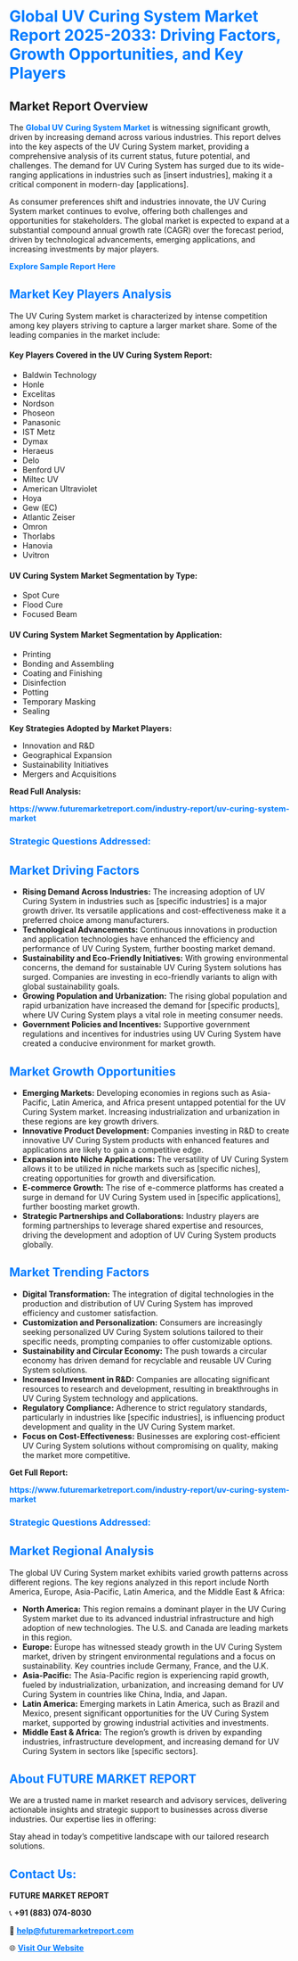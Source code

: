 <h1 style="color: #007BFF;">Global UV Curing System Market Report 2025-2033: Driving Factors, Growth Opportunities, and Key Players</h1>

<section id="overview">
<h2>Market Report Overview</h2>
<p>The <a href="https://www.futuremarketreport.com/industry-report/uv-curing-system-market" style="color: #007BFF; text-decoration: none;"><strong>Global UV Curing System Market</strong></a> is witnessing significant growth, driven by increasing demand across various industries. This report delves into the key aspects of the UV Curing System market, providing a comprehensive analysis of its current status, future potential, and challenges. The demand for UV Curing System has surged due to its wide-ranging applications in industries such as [insert industries], making it a critical component in modern-day [applications].</p>
<p>As consumer preferences shift and industries innovate, the UV Curing System market continues to evolve, offering both challenges and opportunities for stakeholders. The global market is expected to expand at a substantial compound annual growth rate (CAGR) over the forecast period, driven by technological advancements, emerging applications, and increasing investments by major players.</p>
</section>

<section id="overview">
<p><a href="https://www.futuremarketreport.com/request-sample/reportId=81966" style="color: #007BFF; text-decoration: none;"><strong>Explore Sample Report Here</strong></a></p>
</section>

<section id="key-players">
<h2 style="color: #007BFF;">Market Key Players Analysis</h2>
<p>The UV Curing System market is characterized by intense competition among key players striving to capture a larger market share. Some of the leading companies in the market include:</p>
<h4>Key Players Covered in the UV Curing System Report:</h4>
<ul><li>Baldwin Technology</li><li>Honle</li><li>Excelitas</li><li>Nordson</li><li>Phoseon</li><li>Panasonic</li><li>IST Metz</li><li>Dymax</li><li>Heraeus</li><li>Delo</li><li>Benford UV</li><li>Miltec UV</li><li>American Ultraviolet</li><li>Hoya</li><li>Gew (EC)</li><li>Atlantic Zeiser</li><li>Omron</li><li>Thorlabs</li><li>Hanovia</li><li>Uvitron</li></ul>
<h4>UV Curing System Market Segmentation by Type:</h4>
<ul><li>Spot Cure</li><li>Flood Cure</li><li>Focused Beam</li></ul>

<h4>UV Curing System Market Segmentation by Application:</h4>
<ul><li>Printing</li><li>Bonding and Assembling</li><li>Coating and Finishing</li><li>Disinfection</li><li>Potting</li><li>Temporary Masking</li><li>Sealing</li></ul>
<p><strong>Key Strategies Adopted by Market Players:</strong></p>
<ul>
<li>Innovation and R&D</li>
<li>Geographical Expansion</li>
<li>Sustainability Initiatives</li>
<li>Mergers and Acquisitions</li>
</ul>
</section>

<section>
<p><strong>Read Full Analysis: </strong></p><a href="https://www.futuremarketreport.com/industry-report/uv-curing-system-market" style="color: #007BFF; text-decoration: none;"><strong>https://www.futuremarketreport.com/industry-report/uv-curing-system-market</strong></a>
<h3 style="color: #007BFF;">Strategic Questions Addressed:</h3>
</section>

<section id="driving-factors">
<h2 style="color: #007BFF;">Market Driving Factors</h2>
<ul>
<li><strong>Rising Demand Across Industries:</strong> The increasing adoption of UV Curing System in industries such as [specific industries] is a major growth driver. Its versatile applications and cost-effectiveness make it a preferred choice among manufacturers.</li>
<li><strong>Technological Advancements:</strong> Continuous innovations in production and application technologies have enhanced the efficiency and performance of UV Curing System, further boosting market demand.</li>
<li><strong>Sustainability and Eco-Friendly Initiatives:</strong> With growing environmental concerns, the demand for sustainable UV Curing System solutions has surged. Companies are investing in eco-friendly variants to align with global sustainability goals.</li>
<li><strong>Growing Population and Urbanization:</strong> The rising global population and rapid urbanization have increased the demand for [specific products], where UV Curing System plays a vital role in meeting consumer needs.</li>
<li><strong>Government Policies and Incentives:</strong> Supportive government regulations and incentives for industries using UV Curing System have created a conducive environment for market growth.</li>
</ul>
</section>

<section id="growth-opportunities">
<h2 style="color: #007BFF;">Market Growth Opportunities</h2>
<ul>
<li><strong>Emerging Markets:</strong> Developing economies in regions such as Asia-Pacific, Latin America, and Africa present untapped potential for the UV Curing System market. Increasing industrialization and urbanization in these regions are key growth drivers.</li>
<li><strong>Innovative Product Development:</strong> Companies investing in R&D to create innovative UV Curing System products with enhanced features and applications are likely to gain a competitive edge.</li>
<li><strong>Expansion into Niche Applications:</strong> The versatility of UV Curing System allows it to be utilized in niche markets such as [specific niches], creating opportunities for growth and diversification.</li>
<li><strong>E-commerce Growth:</strong> The rise of e-commerce platforms has created a surge in demand for UV Curing System used in [specific applications], further boosting market growth.</li>
<li><strong>Strategic Partnerships and Collaborations:</strong> Industry players are forming partnerships to leverage shared expertise and resources, driving the development and adoption of UV Curing System products globally.</li>
</ul>
</section>

<section id="trending-factors">
<h2 style="color: #007BFF;">Market Trending Factors</h2>
<ul>
<li><strong>Digital Transformation:</strong> The integration of digital technologies in the production and distribution of UV Curing System has improved efficiency and customer satisfaction.</li>
<li><strong>Customization and Personalization:</strong> Consumers are increasingly seeking personalized UV Curing System solutions tailored to their specific needs, prompting companies to offer customizable options.</li>
<li><strong>Sustainability and Circular Economy:</strong> The push towards a circular economy has driven demand for recyclable and reusable UV Curing System solutions.</li>
<li><strong>Increased Investment in R&D:</strong> Companies are allocating significant resources to research and development, resulting in breakthroughs in UV Curing System technology and applications.</li>
<li><strong>Regulatory Compliance:</strong> Adherence to strict regulatory standards, particularly in industries like [specific industries], is influencing product development and quality in the UV Curing System market.</li>
<li><strong>Focus on Cost-Effectiveness:</strong> Businesses are exploring cost-efficient UV Curing System solutions without compromising on quality, making the market more competitive.</li>
</ul>
</section>

<section>
<p><strong>Get Full Report: </strong></p><a href="https://www.futuremarketreport.com/industry-report/uv-curing-system-market" style="color: #007BFF; text-decoration: none;"><strong>https://www.futuremarketreport.com/industry-report/uv-curing-system-market</strong></a>
<h3 style="color: #007BFF;">Strategic Questions Addressed:</h3>
</section>


<section id="regional-analysis">
<h2 style="color: #007BFF;">Market Regional Analysis</h2>
<p>The global UV Curing System market exhibits varied growth patterns across different regions. The key regions analyzed in this report include North America, Europe, Asia-Pacific, Latin America, and the Middle East & Africa:</p>
<ul>
<li><strong>North America:</strong> This region remains a dominant player in the UV Curing System market due to its advanced industrial infrastructure and high adoption of new technologies. The U.S. and Canada are leading markets in this region.</li>
<li><strong>Europe:</strong> Europe has witnessed steady growth in the UV Curing System market, driven by stringent environmental regulations and a focus on sustainability. Key countries include Germany, France, and the U.K.</li>
<li><strong>Asia-Pacific:</strong> The Asia-Pacific region is experiencing rapid growth, fueled by industrialization, urbanization, and increasing demand for UV Curing System in countries like China, India, and Japan.</li>
<li><strong>Latin America:</strong> Emerging markets in Latin America, such as Brazil and Mexico, present significant opportunities for the UV Curing System market, supported by growing industrial activities and investments.</li>
<li><strong>Middle East & Africa:</strong> The region’s growth is driven by expanding industries, infrastructure development, and increasing demand for UV Curing System in sectors like [specific sectors].</li>
</ul>
</section>

<footer>
<h2 style="color: #007BFF;">About FUTURE MARKET REPORT</h2>
<p>We are a trusted name in market research and advisory services, delivering actionable insights and strategic support to businesses across diverse industries. Our expertise lies in offering:</p>

<p>Stay ahead in today’s competitive landscape with our tailored research solutions.</p>

<h2 style="color: #007BFF;">Contact Us:</h2>
<p><strong>FUTURE MARKET REPORT</strong></p>
<p>📞 <strong>+91 (883) 074-8030</strong></p>
<p>📧 <strong><a href="mailto:help@futuremarketreport.com" style="color: #007BFF;">help@futuremarketreport.com</a></strong></p>
<p>🌐 <strong><a href="https://www.futuremarketreport.com/" style="color: #007BFF;">Visit Our Website</a></strong></p>
</footer>